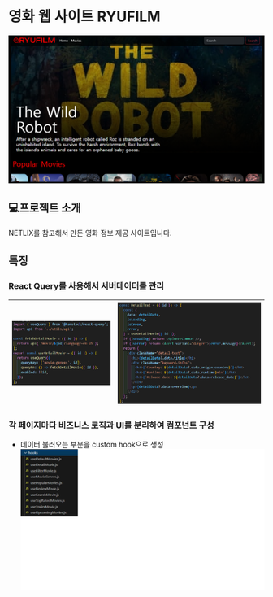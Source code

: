 # 영화 웹 사이트 RYUFILM

![대표이미지](./images/ryuflix_representative.png)

## 💻프로젝트 소개

NETLIX를 참고해서 만든 영화 정보 제공 사이트입니다.

## 특징

### React Query를 사용해서 서버데이터를 관리

<!-- <p>
  <img src="./images/react_query.png" width="200">
  <img src="./images/react_query2.png" width="200">
</p> -->
<!-- <div style="text-align: center;">
  <img src="./images/react_query.png" alt="이미지1 설명" style="margin-bottom: 5px;" />
  <img src="./images/react_query2.png" alt="이미지2 설명" style="margin-top: 5px;" />
</div> -->

| ![react query](./images/react_query.png) | ![react query](./images/react_query2.png) |
| ---------------------------------------- | ----------------------------------------- |

### 각 페이지마다 비즈니스 로직과 UI를 분리하여 컴포넌트 구성

- 데이터 불러오는 부분을 custom hook으로 생성
  ![hooks](./images/hooks.png)
